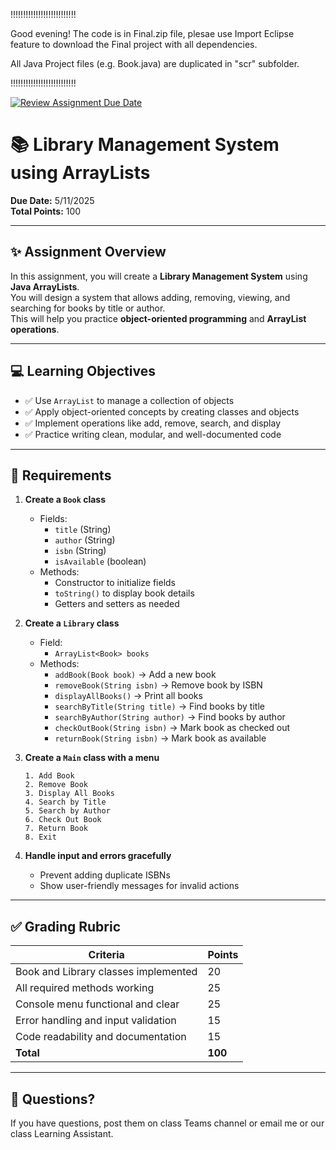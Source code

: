 !!!!!!!!!!!!!!!!!!!!!!!!!!

Good evening!
The code is in Final.zip file, plesae use Import Eclipse feature to download the Final project with all dependencies. 

All Java Project files (e.g. Book.java) are duplicated in "scr" subfolder.

!!!!!!!!!!!!!!!!!!!!!!!!!!

[![Review Assignment Due Date](https://classroom.github.com/assets/deadline-readme-button-22041afd0340ce965d47ae6ef1cefeee28c7c493a6346c4f15d667ab976d596c.svg)](https://classroom.github.com/a/SrQkRDOx)
# 📚 Library Management System using ArrayLists

**Due Date:** 5/11/2025  
**Total Points:** 100

---

## ✨ Assignment Overview

In this assignment, you will create a **Library Management System** using **Java ArrayLists**.  
You will design a system that allows adding, removing, viewing, and searching for books by title or author.  
This will help you practice **object-oriented programming** and **ArrayList operations**.

---

## 💻 Learning Objectives

- ✅ Use `ArrayList` to manage a collection of objects  
- ✅ Apply object-oriented concepts by creating classes and objects  
- ✅ Implement operations like add, remove, search, and display  
- ✅ Practice writing clean, modular, and well-documented code

---

## 📄 Requirements

1. **Create a `Book` class**
    - Fields:
        - `title` (String)
        - `author` (String)
        - `isbn` (String)
        - `isAvailable` (boolean)
    - Methods:
        - Constructor to initialize fields
        - `toString()` to display book details
        - Getters and setters as needed

2. **Create a `Library` class**
    - Field:
        - `ArrayList<Book> books`
    - Methods:
        - `addBook(Book book)` → Add a new book  
        - `removeBook(String isbn)` → Remove book by ISBN  
        - `displayAllBooks()` → Print all books  
        - `searchByTitle(String title)` → Find books by title  
        - `searchByAuthor(String author)` → Find books by author  
        - `checkOutBook(String isbn)` → Mark book as checked out  
        - `returnBook(String isbn)` → Mark book as available

3. **Create a `Main` class with a menu**
    ```
    1. Add Book
    2. Remove Book
    3. Display All Books
    4. Search by Title
    5. Search by Author
    6. Check Out Book
    7. Return Book
    8. Exit
    ```

4. **Handle input and errors gracefully**
    - Prevent adding duplicate ISBNs
    - Show user-friendly messages for invalid actions

---


## ✅ Grading Rubric

| Criteria                              | Points  |
|---------------------------------------|---------|
| Book and Library classes implemented  | 20      |
| All required methods working          | 25      |
| Console menu functional and clear     | 25      |
| Error handling and input validation   | 15      |
| Code readability and documentation    | 15      |
| **Total**                             | **100** |

---

## 💬 Questions?

If you have questions, post them on class Teams channel or email me or our class Learning Assistant.
